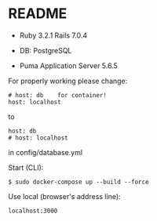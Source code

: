 # README


* Ruby 3.2.1 Rails 7.0.4

* DB: PostgreSQL

* Puma Application Server 5.6.5


For properly working please change: 

```
# host: db    for container!
host: localhost
```
to
```
host: db  
# host: localhost
```
in config/database.yml


Start (CLI):

```
$ sudo docker-compose up --build --force
```

Use local (browser's address line):
```
localhost:3000
```
